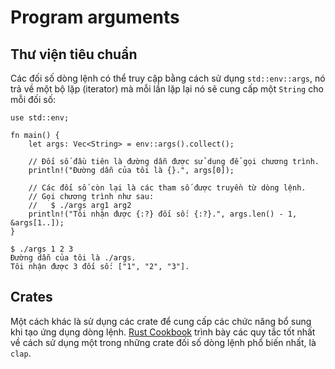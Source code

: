 # Program arguments

## Thư viện tiêu chuẩn

Các đối số dòng lệnh có thể truy cập bằng cách sử dụng `std::env::args`,
nó trả về một bộ lặp (iterator) mà mỗi lần lặp lại nó sẽ cung cấp một `String` cho mỗi đối số:

```rust,editable
use std::env;

fn main() {
    let args: Vec<String> = env::args().collect();

    // Đối số đầu tiên là đường dẫn được sử dụng để gọi chương trình.
    println!("Đường dẫn của tôi là {}.", args[0]);

    // Các đối số còn lại là các tham số được truyền từ dòng lệnh.
    // Gọi chương trình như sau:
    //   $ ./args arg1 arg2
    println!("Tôi nhận được {:?} đối số: {:?}.", args.len() - 1, &args[1..]);
}
```

```shell
$ ./args 1 2 3
Đường dẫn của tôi là ./args.
Tôi nhận được 3 đối số: ["1", "2", "3"].
```

## Crates

Một cách khác là sử dụng các crate để cung cấp các chức năng bổ sung khi tạo ứng dụng dòng lệnh.
[Rust Cookbook] trình bày các quy tắc tốt nhất về cách sử dụng một trong những crate
đối số dòng lệnh phổ biến nhất, là `clap`.

[Rust Cookbook]: https://rust-lang-nursery.github.io/rust-cookbook/cli/arguments.html